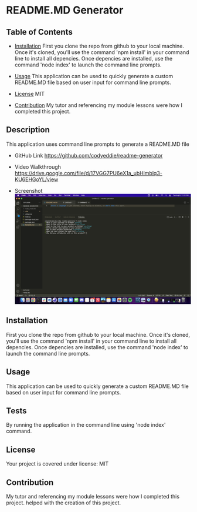 # README.MD Generator

## Table of Contents 

* [Installation](#installation)
First you clone the repo from github to your local machine. Once it's cloned, you'll use the command 'npm install' in your command line to install all depencies. Once depencies are installed, use the command 'node index' to launch the command line prompts.

* [Usage](#usage)
This application can be used to quickly generate a custom README.MD file based on user input for command line prompts.
* [License](#license)
MIT
* [Contribution](#contribution)
My tutor and referencing my module lessons were how I completed this project.

## Description
This application uses command line prompts to generate a README.MD file

* GitHub Link
https://github.com/codyeddie/readme-generator

* Video Walkthrough
https://drive.google.com/file/d/17VGG7PU6eX1a_ubHimblq3-KU6EHGoYL/view

* Screenshot 
![Screenshot](/assets/imgs/screenshot.png)

## Installation
First you clone the repo from github to your local machine. Once it's cloned, you'll use the command 'npm install' in your command line to install all depencies. Once depencies are installed, use the command 'node index' to launch the command line prompts.

## Usage
This application can be used to quickly generate a custom README.MD file based on user input for command line prompts.

## Tests
By running the application in the command line using 'node index' command.

## License
Your project is covered under license: MIT 

## Contribution
My tutor and referencing my module lessons were how I completed this project. helped with the creation of this project.
